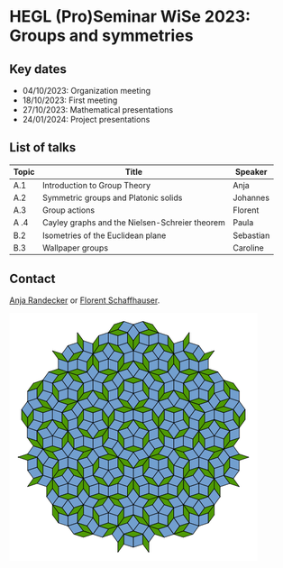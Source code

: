 # HEGL (Pro)Seminar WiSe 2023: Groups and symmetries

## Key dates

- 04/10/2023: Organization meeting
- 18/10/2023: First meeting
- 27/10/2023: Mathematical presentations
- 24/01/2024: Project presentations

## List of talks

| Topic | Title | Speaker |
| ----- | ----- | ------- |
| A.1   | Introduction to Group Theory | Anja |
| A.2   | Symmetric groups and Platonic solids | Johannes |
| A.3   | Group actions | Florent |
| A .4   | Cayley graphs and the Nielsen-Schreier theorem | Paula |
| B.2   | Isometries of the Euclidean plane | Sebastian |
| B.3   | Wallpaper groups | Caroline |

## Contact

[Anja Randecker](https://www.mathi.uni-heidelberg.de/~arandecker/) or [Florent Schaffhauser](https://matematiflo.github.io).

![A Penrose tiling](penrose.png)
